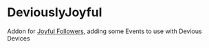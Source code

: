 # DeviouslyJoyful
Addon for [Joyful Followers](https://github.com/Scrabx3/JoyfulFollowers), adding some Events to use with Devious Devices
